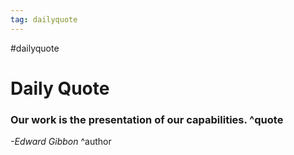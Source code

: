 ```yaml
---
tag: dailyquote
---
```


#dailyquote

# Daily Quote

### Our work is the presentation of our capabilities. ^quote
*-Edward Gibbon* ^author
